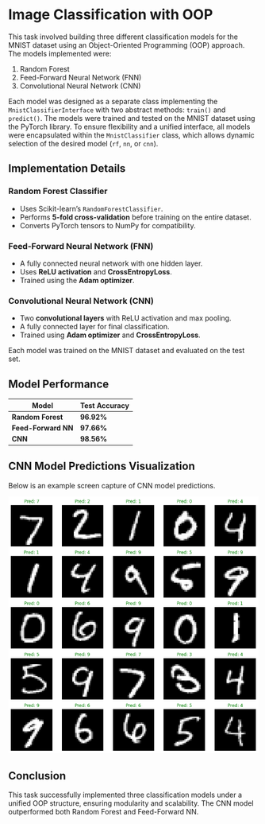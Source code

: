 # Image Classification with OOP

This task involved building three different classification models for the MNIST dataset using an Object-Oriented Programming (OOP) approach. The models implemented were:

1. Random Forest
2. Feed-Forward Neural Network (FNN)
3. Convolutional Neural Network (CNN)

Each model was designed as a separate class implementing the `MnistClassifierInterface` with two abstract methods: `train()` and `predict()`. The models were trained and tested on the MNIST dataset using the PyTorch library. To ensure flexibility and a unified interface, all models were encapsulated within the `MnistClassifier` class, which allows dynamic selection of the desired model (`rf`, `nn`, or `cnn`).

## Implementation Details

### **Random Forest Classifier**
- Uses Scikit-learn’s `RandomForestClassifier`.
- Performs **5-fold cross-validation** before training on the entire dataset.
- Converts PyTorch tensors to NumPy for compatibility.

### **Feed-Forward Neural Network (FNN)**
- A fully connected neural network with one hidden layer.
- Uses **ReLU activation** and **CrossEntropyLoss**.
- Trained using the **Adam optimizer**.

### **Convolutional Neural Network (CNN)**
- Two **convolutional layers** with ReLU activation and max pooling.
- A fully connected layer for final classification.
- Trained using **Adam optimizer** and **CrossEntropyLoss**.

Each model was trained on the MNIST dataset and evaluated on the test set.

## **Model Performance**
| Model | Test Accuracy |
|--------|-------------|
| **Random Forest** | **96.92%** |
| **Feed-Forward NN** | **97.66%** |
| **CNN** | **98.56%** |

## **CNN Model Predictions Visualization**
Below is an example screen capture of CNN model predictions.

![CNN Predictions](desc_images/cnn_pred.png)

## **Conclusion**
This task successfully implemented three classification models under a unified OOP structure, ensuring modularity and scalability. The CNN model outperformed both Random Forest and Feed-Forward NN.
